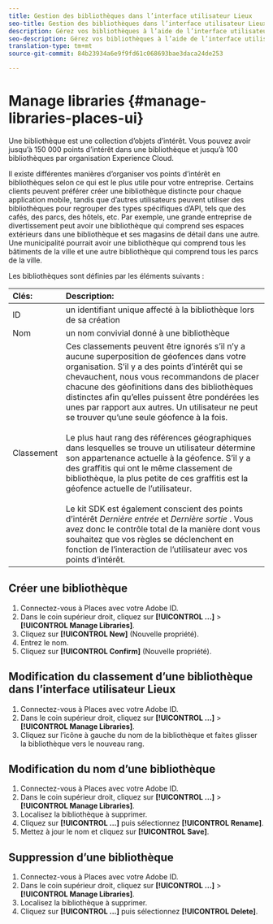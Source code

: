```yaml
---
title: Gestion des bibliothèques dans l’interface utilisateur Lieux
seo-title: Gestion des bibliothèques dans l’interface utilisateur Lieux
description: Gérez vos bibliothèques à l’aide de l’interface utilisateur Lieux.
seo-description: Gérez vos bibliothèques à l’aide de l’interface utilisateur Lieux.
translation-type: tm+mt
source-git-commit: 84b23934a6e9f9fd61c068693bae3daca24de253

---
```



# Manage libraries {#manage-libraries-places-ui}

Une bibliothèque est une collection d’objets d’intérêt. Vous pouvez avoir jusqu’à 150 000 points d’intérêt dans une bibliothèque et jusqu’à 100 bibliothèques par organisation Experience Cloud.

Il existe différentes manières d’organiser vos points d’intérêt en bibliothèques selon ce qui est le plus utile pour votre entreprise. Certains clients peuvent préférer créer une bibliothèque distincte pour chaque application mobile, tandis que d’autres utilisateurs peuvent utiliser des bibliothèques pour regrouper des types spécifiques d’API, tels que des cafés, des parcs, des hôtels, etc. Par exemple, une grande entreprise de divertissement peut avoir une bibliothèque qui comprend ses espaces extérieurs dans une bibliothèque et ses magasins de détail dans une autre. Une municipalité pourrait avoir une bibliothèque qui comprend tous les bâtiments de la ville et une autre bibliothèque qui comprend tous les parcs de la ville.

Les bibliothèques sont définies par les éléments suivants :

| Clés: | Description: |
| :--- | :--- |
| ID | un identifiant unique affecté à la bibliothèque lors de sa création |
| Nom | un nom convivial donné à une bibliothèque |
| Classement | Ces classements peuvent être ignorés s’il n’y a aucune superposition de géofences dans votre organisation. S’il y a des points d’intérêt qui se chevauchent, nous vous recommandons de placer chacune des géofinitions dans des bibliothèques distinctes afin qu’elles puissent être pondérées les unes par rapport aux autres. Un utilisateur ne peut se trouver qu’une seule géofence à la fois. <br><br>Le plus haut rang des références géographiques dans lesquelles se trouve un utilisateur détermine son appartenance actuelle à la géofence. S’il y a des graffitis qui ont le même classement de bibliothèque, la plus petite de ces graffitis est la géofence actuelle de l’utilisateur. <br><br>Le kit SDK est également conscient des points d’intérêt *Dernière entrée* et *Dernière sortie* . Vous avez donc le contrôle total de la manière dont vous souhaitez que vos règles se déclenchent en fonction de l’interaction de l’utilisateur avec vos points d’intérêt. |

## Créer une bibliothèque

1. Connectez-vous à Places avec votre Adobe ID.
2. Dans le coin supérieur droit, cliquez sur **[!UICONTROL ...]** &gt; **[!UICONTROL Manage Libraries]**.
3. Cliquez sur **[!UICONTROL New]** (Nouvelle propriété).
4. Entrez le nom.
5. Cliquez sur **[!UICONTROL Confirm]** (Nouvelle propriété).

## Modification du classement d’une bibliothèque dans l’interface utilisateur Lieux

1. Connectez-vous à Places avec votre Adobe ID.
2. Dans le coin supérieur droit, cliquez sur **[!UICONTROL ...]** &gt; **[!UICONTROL Manage Libraries]**.
3. Cliquez sur l’icône à gauche du nom de la bibliothèque et faites glisser la bibliothèque vers le nouveau rang.

## Modification du nom d’une bibliothèque

1. Connectez-vous à Places avec votre Adobe ID.
2. Dans le coin supérieur droit, cliquez sur **[!UICONTROL ...]** &gt; **[!UICONTROL Manage Libraries]**.
3. Localisez la bibliothèque à supprimer.
4. Cliquez sur **[!UICONTROL ...]** puis sélectionnez **[!UICONTROL Rename]**.
5. Mettez à jour le nom et cliquez sur **[!UICONTROL Save]**.

## Suppression d’une bibliothèque

1. Connectez-vous à Places avec votre Adobe ID.
2. Dans le coin supérieur droit, cliquez sur **[!UICONTROL ...]** &gt; **[!UICONTROL Manage Libraries]**.
3. Localisez la bibliothèque à supprimer.
4. Cliquez sur **[!UICONTROL ...]** puis sélectionnez **[!UICONTROL Delete]**.

